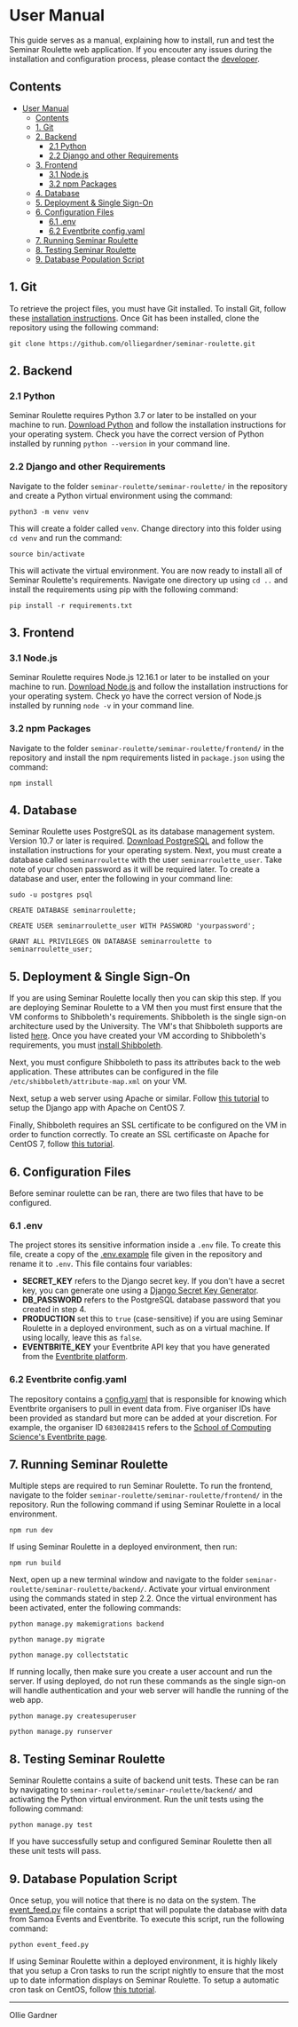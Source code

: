 # User Manual

This guide serves as a manual, explaining how to install, run and test the Seminar Roulette web application. If you encouter any issues during the installation and configuration process, please contact the [developer](https://github.com/olliegardner).

## Contents

- [User Manual](#user-manual)
  - [Contents](#contents)
  - [1. Git](#1-git)
  - [2. Backend](#2-backend)
    - [2.1 Python](#21-python)
    - [2.2 Django and other Requirements](#22-django-and-other-requirements)
  - [3. Frontend](#3-frontend)
    - [3.1 Node.js](#31-nodejs)
    - [3.2 npm Packages](#32-npm-packages)
  - [4. Database](#4-database)
  - [5. Deployment & Single Sign-On](#5-deployment--single-sign-on)
  - [6. Configuration Files](#6-configuration-files)
    - [6.1 .env](#61-env)
    - [6.2 Eventbrite config.yaml](#62-eventbrite-configyaml)
  - [7. Running Seminar Roulette](#7-running-seminar-roulette)
  - [8. Testing Seminar Roulette](#8-testing-seminar-roulette)
  - [9. Database Population Script](#9-database-population-script)

## 1. Git

To retrieve the project files, you must have Git installed. To install Git, follow these [installation instructions](https://git-scm.com/book/en/v2/Getting-Started-Installing-Git). Once Git has been installed, clone the repository using the following command:

```
git clone https://github.com/olliegardner/seminar-roulette.git
```

## 2. Backend

### 2.1 Python

Seminar Roulette requires Python 3.7 or later to be installed on your machine to run. [Download Python](https://www.python.org/downloads/) and follow the installation instructions for your operating system. Check you have the correct version of Python installed by running `python --version` in your command line.

### 2.2 Django and other Requirements

Navigate to the folder `seminar-roulette/seminar-roulette/` in the repository and create a Python virtual environment using the command:

```
python3 -m venv venv
```

This will create a folder called `venv`. Change directory into this folder using `cd venv` and run the command:

```
source bin/activate
```

This will activate the virtual environment. You are now ready to install all of Seminar Roulette's requirements. Navigate one directory up using `cd ..` and install the requirements using pip with the following command:

```
pip install -r requirements.txt
```

## 3. Frontend

### 3.1 Node.js

Seminar Roulette requires Node.js 12.16.1 or later to be installed on your machine to run. [Download Node.js](https://nodejs.org/en/download/) and follow the installation instructions for your operating system. Check yo have the correct version of Node.js installed by running `node -v` in your command line.

### 3.2 npm Packages

Navigate to the folder `seminar-roulette/seminar-roulette/frontend/` in the repository and install the npm requirements listed in `package.json` using the command:

```
npm install
```

## 4. Database

Seminar Roulette uses PostgreSQL as its database management system. Version 10.7 or later is required. [Download PostgreSQL](https://www.postgresql.org/download/) and follow the installation instructions for your operating system. Next, you must create a database called `seminarroulette` with the user `seminarroulette_user`. Take note of your chosen password as it will be required later. To create a database and user, enter the following in your command line:

```
sudo -u postgres psql

CREATE DATABASE seminarroulette;

CREATE USER seminarroulette_user WITH PASSWORD 'yourpassword';

GRANT ALL PRIVILEGES ON DATABASE seminarroulette to seminarroulette_user;
```

## 5. Deployment & Single Sign-On

If you are using Seminar Roulette locally then you can skip this step. If you are deploying Seminar Roulette to a VM then you must first ensure that the VM conforms to Shibboleth's requirements. Shibboleth is the single sign-on architecture used by the University. The VM's that Shibboleth supports are listed [here](https://wiki.shibboleth.net/confluence/display/IDP4/SystemRequirements). Once you have created your VM according to Shibboleth's requirements, you must [install Shibboleth](https://wiki.shibboleth.net/confluence/display/SP3/RPMInstall).

Next, you must configure Shibboleth to pass its attributes back to the web application. These attributes can be configured in the file `/etc/shibboleth/attribute-map.xml` on your VM.

Next, setup a web server using Apache or similar. Follow [this tutorial](https://devops.ionos.com/tutorials/how-to-install-django-with-apache-on-centos-7/) to setup the Django app with Apache on CentOS 7.

Finally, Shibboleth requires an SSL certificate to be configured on the VM in order to function correctly. To create an SSL certificaste on Apache for CentOS 7, follow [this tutorial](https://www.digitalocean.com/community/tutorials/how-to-create-an-ssl-certificate-on-apache-for-centos-7).

## 6. Configuration Files

Before seminar roulette can be ran, there are two files that have to be configured.

### 6.1 .env

The project stores its sensitive information inside a `.env` file. To create this file, create a copy of the [.env.example](seminar-roulette/.env.example) file given in the repository and rename it to `.env`. This file contains four variables:

- **SECRET_KEY** refers to the Django secret key. If you don't have a secret key, you can generate one using a [Django Secret Key Generator](https://djecrety.ir/).
- **DB_PASSWORD** refers to the PostgreSQL database password that you created in step 4.
- **PRODUCTION** set this to `true` (case-sensitive) if you are using Seminar Roulette in a deployed environment, such as on a virtual machine. If using locally, leave this as `false`.
- **EVENTBRITE_KEY** your Eventbrite API key that you have generated from the [Eventbrite platform](https://www.eventbrite.com/platform/).

### 6.2 Eventbrite config.yaml

The repository contains a [config.yaml](seminar-roulette/config.yaml) that is responsible for knowing which Eventbrite organisers to pull in event data from. Five organiser IDs have been provided as standard but more can be added at your discretion. For example, the organiser ID `6830828415` refers to the [School of Computing Science's Eventbrite page](https://www.eventbrite.com/o/school-of-computing-science-university-of-glasgow-6830828415).

## 7. Running Seminar Roulette

Multiple steps are required to run Seminar Roulette. To run the frontend, navigate to the folder `seminar-roulette/seminar-roulette/frontend/` in the repository. Run the following command if using Seminar Roulette in a local environment.

```
npm run dev
```

If using Seminar Roulette in a deployed environment, then run:

```
npm run build
```

Next, open up a new terminal window and navigate to the folder `seminar-roulette/seminar-roulette/backend/`. Activate your virtual environment using the commands stated in step 2.2. Once the virtual environment has been activated, enter the following commands:

```
python manage.py makemigrations backend

python manage.py migrate

python manage.py collectstatic
```

If running locally, then make sure you create a user account and run the server. If using deployed, do not run these commands as the single sign-on will handle authentication and your web server will handle the running of the web app.

```
python manage.py createsuperuser

python manage.py runserver
```

## 8. Testing Seminar Roulette

Seminar Roulette contains a suite of backend unit tests. These can be ran by navigating to `seminar-roulette/seminar-roulette/backend/` and activating the Python virtual environment. Run the unit tests using the following command:

```
python manage.py test
```

If you have successfully setup and configured Seminar Roulette then all these unit tests will pass.

## 9. Database Population Script

Once setup, you will notice that there is no data on the system. The [event_feed.py](seminar-roulette/event_feed.py) file contains a script that will populate the database with data from Samoa Events and Eventbrite. To execute this script, run the following command:

```
python event_feed.py
```

If using Seminar Roulette within a deployed environment, it is highly likely that you setup a Cron tasks to run the script nightly to ensure that the most up to date information displays on Seminar Roulette. To setup a automatic cron task on CentOS, follow [this tutorial](https://www.digitalocean.com/community/tutorials/how-to-use-cron-to-automate-tasks-centos-8).

---

Ollie Gardner
